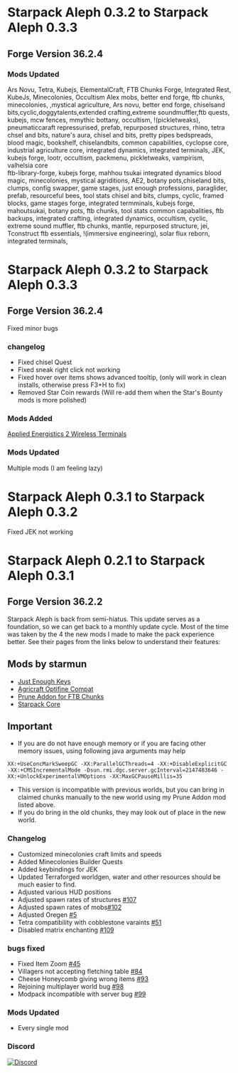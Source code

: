 # Starpack Aleph 0.3.2 to Starpack Aleph 0.3.3
## Forge Version 36.2.4

### Mods Updated
Ars Novu, Tetra, Kubejs,
ElementalCraft, FTB Chunks Forge, Integrated Rest, KubeJs, Minecolonies, Occultism
Alex mobs, better end forge, ftb chunks, minecolonies, ,mystical agriculture,
Ars  novu, better end forge, chiselsand bits,cyclic,doggytalents,extended crafting,extreme soundmuffler,ftb quests, kubejs, mcw fences, mmythic bottany, occultism, !(pickletweaks), pneumaticcaraft repressurised, prefab, repurposed  structures, rhino, tetra 
chsel and bits, nature's aura, 
chisel and bits, pretty pipes
bedspreads, blood magic, bookshelf, chiselandbits, common capabilities, cyclopse core, industrial agriculture core, integrated dynamics, integrated terminals, JEK, kubejs forge, lootr, occultism, packmenu, pickletweaks, vampirism, valhelsia core     
ftb-library-forge, kubejs forge, mahhou tsukai
integrated dynamics
blood magic, minecolonies, 
mystical agriditions, 
AE2, botany pots,chiseland bits, clumps, config swapper, game stages, just enough professions, paraglider, prefab, resourceful bees, tool stats
chisel and bits, clumps, cyclic, framed blocks, game stages forge, integrated termminals, kubejs forge, mahoutsukai,
botany pots, ftb chunks, tool stats
common capabalities, ftb backups, integrated crafting, integrated dynamics, occultism, 
cyclic, extreme sound muffler, ftb chunks, mantle, repurposed structure, jei, Tconstruct
ftb essentials, !(immersive engineering), solar flux reborn, 
integrated terminals, 


# Starpack Aleph 0.3.2 to Starpack Aleph 0.3.3
## Forge Version 36.2.4

Fixed minor bugs

### changelog
* Fixed chisel Quest
* Fixed sneak right click not working
* Fixed hover over items shows advanced tooltip, (only will work in clean installs, otherwise press F3+H to fix)
* Removed Star Coin rewards (Will re-add them when the Star's Bounty mods is more polished)

### Mods Added
[Applied Energistics 2 Wireless Terminals](https://www.curseforge.com/minecraft/mc-mods/applied-energistics-2-wireless-terminals-forge)

### Mods Updated
Multiple mods (I am feeling lazy)

# Starpack Aleph 0.3.1 to Starpack Aleph 0.3.2
Fixed JEK not working

# Starpack Aleph 0.2.1 to Starpack Aleph 0.3.1
## Forge Version 36.2.2

Starpack Aleph is back from semi-hiatus.
This update serves as a foundation, so we can get back to a monthly update cycle.
Most of the time was taken by the 4 the new mods I made to make the pack experience better.
See their pages from the links below to understand their features:

## Mods by starmun
* [Just Enough Keys](https://www.curseforge.com/minecraft/mc-mods/just-enough-keys)
* [Agricraft Optifine Compat](https://www.curseforge.com/minecraft/mc-mods/agricraft-optifine-compat)
* [Prune Addon for FTB Chunks](https://www.curseforge.com/minecraft/mc-mods/prune-addon-for-ftb-chunks)
* [Starpack Core](https://www.curseforge.com/minecraft/mc-mods/starpack-core)

## Important
* If you are do not have enough memory or if you are facing other memory issues, using following java arguments may help

`XX:+UseConcMarkSweepGC -XX:ParallelGCThreads=4 -XX:+DisableExplicitGC -XX:+CMSIncrementalMode -Dsun.rmi.dgc.server.gcInterval=2147483646 -XX:+UnlockExperimentalVMOptions -XX:MaxGCPauseMillis=35`

* This version is incompatible with previous worlds, but you can bring in claimed chunks manually to the new world using my Prune Addon mod listed above.
* If you do bring in the old chunks, they may look out of place in the new world.

### Changelog
* Customized minecolonies craft limits and speeds
* Added Minecolonies Builder Quests
* Added keybindings for JEK
* Updated Terraforged worldgen, water and other resources should be much easier to find.
* Adjusted various HUD positions
* Adjusted spawn rates of structures [#107](https://github.com/starmun-0010/Starpack-Aleph/issues/107)
* Adjusted spawn rates of mobs[#102](https://github.com/starmun-0010/Starpack-Aleph/issues/102)
* Adjusted Oregen [#5](https://github.com/starmun-0010/Starpack-Aleph/issues/5)
* Tetra compatibility with cobblestone varaints [#51](https://github.com/starmun-0010/Starpack-Aleph/issues/51)
* Disabled matrix enchanting [#109](https://github.com/starmun-0010/Starpack-Aleph/issues/#109)

### bugs fixed
* Fixed Item Zoom [#45](https://github.com/starmun-0010/Starpack-Aleph/issues/45)
* Villagers not accepting fletching table [#84](https://github.com/starmun-0010/Starpack-Aleph/issues/84)
* Cheese Honeycomb giving wrong items [#93](https://github.com/starmun-0010/Starpack-Aleph/issues/93)
* Rejoining multiplayer world bug [#98](https://github.com/starmun-0010/Starpack-Aleph/issues/98)
* Modpack incompatible with server bug [#99](https://github.com/starmun-0010/Starpack-Aleph/issues/99)

### Mods Updated
* Every single mod

### Discord

[![Discord](https://discordapp.com/api/guilds/743605058217836576/widget.png?style=banner3)](https://discord.gg/s4VpDQHCTa)
